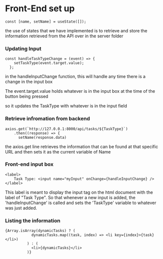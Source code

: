 # Front-End set up

```pwsh
const [name, setName] = useState([]);
```
the use of states that we have implemented is to retrieve and store the information retrieved from the API over in the server folder

### Updating Input

```pwsh
const handleTaskTypeChange = (event) => {
    setTaskType(event.target.value);
  };
```

in the handleInputChange function, this will handle any time there is a change in the input box

The event.target.value holds whatever is in the input box at the time of the button being pressed

so it updates the TaskType with whatever is in the input field

### Retrieve infromation from backend

```pwsh
axios.get(`http://127.0.0.1:8000/api/tasks/${TaskType}`)
    .then((response) => {
      setName(response.data)
```
the axios.get line retrieves the information that can be found at that
specific URL and then sets it as the current variable of Name

### Front-end input box

```pwsh
<label>
    Task Type: <input name="myInput" onChange={handleInputChange} />
</label>
```
This label is meant to display the input tag on the html document with the label of "Task Type". So that whenever a new input is added, the 'handleInputChange' is called and sets the 'TaskType' variable to whatever was just added.

### Listing the information
```pwsh
{Array.isArray(dynamicTasks) ? (
            dynamicTasks.map((task, index) => <li key={index}>{task}</li>)
          ) : (
            <li>{dynamicTasks}</li>
          )}
```
